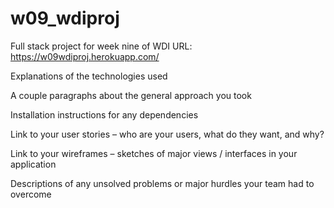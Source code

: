 # w09_wdiproj
Full stack project for week nine of WDI
URL: https://w09wdiproj.herokuapp.com/






Explanations of the technologies used

A couple paragraphs about the general approach you took

Installation instructions for any dependencies

Link to your user stories – who are your users, what do they want, and why?

Link to your wireframes – sketches of major views / interfaces in your application

Descriptions of any unsolved problems or major hurdles your team had to overcome
